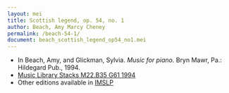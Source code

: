 ```yaml
---
layout: mei
title: Scottish legend, op. 54, no. 1
author: Beach, Amy Marcy Cheney
permalink: /beach-54-1/
document: beach_scottish_legend_op54_no1.mei
---
```


- In Beach, Amy, and Glickman, Sylvia. *Music for piano.* Bryn Mawr, Pa.: Hildegard Pub., 1994.
- <a href="https://tufts-primo.hosted.exlibrisgroup.com/permalink/f/bnf7qa/01TUN_ALMA21108441970003851">Music Library Stacks M22.B35 G61 1994</a>
- Other editions available in <a href="https://imslp.org/wiki/2_Piano_Pieces%2C_Op.54_(Beach%2C_Amy_Marcy)" target="_blank">IMSLP</a>
